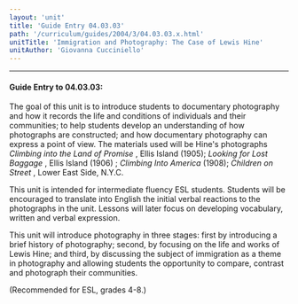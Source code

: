 ```yaml
---
layout: 'unit'
title: 'Guide Entry 04.03.03'
path: '/curriculum/guides/2004/3/04.03.03.x.html'
unitTitle: 'Immigration and Photography: The Case of Lewis Hine'
unitAuthor: 'Giovanna Cucciniello'
---
```


<body>
<hr/>
 <h4>
  Guide Entry to 04.03.03:
 </h4>
 <p>
  The goal of this unit is to introduce students to documentary photography and how it records the life and conditions of individuals and their communities; to help students develop an understanding of how photographs are constructed; and how documentary photography can express a point of view. The materials used will be Hine's photographs
  <i>
   Climbing into the Land of Promise
  </i>
  , Ellis Island (1905);
  <i>
   Looking for Lost Baggage
  </i>
  , Ellis Island (1906) ;
  <i>
   Climbing Into America
  </i>
  (1908);
  <i>
   Children on Street
  </i>
  , Lower East Side, N.Y.C.
 </p>
<p>
  This unit is intended for intermediate fluency ESL students. Students will be encouraged to translate into English the initial verbal reactions to the photographs in the unit. Lessons will later focus on developing vocabulary, written and verbal expression.
 </p>
<p>
  This unit will introduce photography in three stages: first by introducing a brief history of photography; second, by focusing on the life and works of Lewis Hine; and third, by discussing the subject of immigration as a theme in photography and allowing students the opportunity to compare, contrast and photograph their communities.
 </p>
<p>
  (Recommended for ESL, grades 4-8.)
 </p>

</body>
